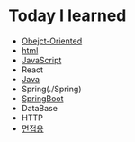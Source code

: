 # Today I learned 

- [Obejct-Oriented](./Obejct-Oriented)
- [html](./HTML/)
- [JavaScript](./JavaScript)
- React
- [Java](./Java/)
- Spring(./Spring)
- [SpringBoot](./SpringBoot)
- DataBase
- HTTP    
- [면접용](./면접자료) 
